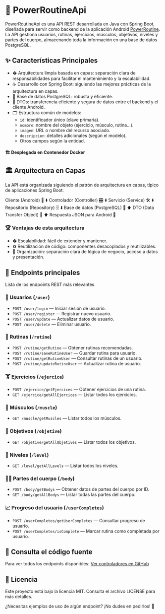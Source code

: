 # 💪 PowerRoutineApi

PowerRoutineApi es una API REST desarrollada en Java con Spring Boot, diseñada para servir como backend de la aplicación Android [PowerRoutine](https://github.com/carlosbackdev/PowerRoutine-App). La API gestiona usuarios, rutinas, ejercicios, músculos, objetivos, niveles y partes del cuerpo, almacenando toda la información en una base de datos PostgreSQL.

## ✨ Características Principales

- � Arquitectura limpia basada en capas: separación clara de responsabilidades para facilitar el mantenimiento y la escalabilidad.
- ☕ Desarrollo con Spring Boot: siguiendo las mejores prácticas de la arquitectura en capas.
- 🐘 Base de datos PostgreSQL: robusta y eficiente.
- 🔄 DTOs: transferencia eficiente y segura de datos entre el backend y el cliente Android.
- 🗂️ Estructura común de modelos:
  - `id`: identificador único (clave primaria).
  - `nombre`: nombre del objeto (ejercicio, músculo, rutina...).
  - `imagen`: URL o nombre del recurso asociado.
  - `descripcion`: detalles adicionales (según el modelo).
  - Otros campos según la entidad.

#### 🏗️ Desplegada en Contenedor Docker

## 🏛️ Arquitectura en Capas

La API está organizada siguiendo el patrón de arquitectura en capas, típico de aplicaciones Spring Boot:

Cliente (Android) 📱
⬇️
Controlador (Controller) 🎛️
⬇️
Servicio (Service) 🛠️
⬇️
Repositorio (Repository) 🗄️
⬇️
Base de datos (PostgreSQL) 🐘
⬆️
DTO (Data Transfer Object) 🔄
⬆️
Respuesta JSON para Android 📨
### 🏆 Ventajas de esta arquitectura

- � Escalabilidad: fácil de extender y mantener.
- ♻️ Reutilización de código: componentes desacoplados y reutilizables.
- 🧩 Organización: separación clara de lógica de negocio, acceso a datos y presentación.

## 🔗 Endpoints principales

Lista de los endpoints REST más relevantes.

### 👤 Usuarios (`/user`)

- `POST /user/login` — Iniciar sesión de usuario.
- `POST /user/register` — Registrar nuevo usuario.
- `POST /user/update` — Actualizar datos de usuario.
- `POST /user/delete` — Eliminar usuario.

### 📝 Rutinas (`/rutine`)

- `POST /rutine/getRutine` — Obtener rutinas recomendadas.
- `POST /rutine/saveRutineUser` — Guardar rutina para usuario.
- `POST /rutine/getRutineUser` — Consultar rutinas de un usuario.
- `POST /rutine/updateRutineUser` — Actualizar rutina de usuario.

### 🏋️ Ejercicios (`/ejercice`)

- `POST /ejercice/getEjercices` — Obtener ejercicios de una rutina.
- `GET /ejercice/getAllEjercices` — Listar todos los ejercicios.

### 💪 Músculos (`/muscle`)

- `GET /muscle/getMuscles` — Listar todos los músculos.

### 🎯 Objetivos (`/objetive`)

- `GET /objetive/getAllObjetives` — Listar todos los objetivos.

### 🥇 Niveles (`/level`)

- `GET /level/getAllLevels` — Listar todos los niveles.

### 🧍‍♂️ Partes del cuerpo (`/body`)

- `POST /body/getBodys` — Obtener datos de partes del cuerpo por ID.
- `GET /body/getAllBodys` — Listar todas las partes del cuerpo.

### 📈 Progreso del usuario (`/userCompletes`)

- `POST /userCompletes/getUserCompletes` — Consultar progreso de usuario.
- `POST /userCompletes/isComplete` — Marcar rutina como completada por usuario.

## 🔎 Consulta el código fuente

Para ver todos los endpoints disponibles:
[Ver controladores en GitHub](https://github.com)

## 📝 Licencia

Este proyecto está bajo la licencia MIT. Consulta el archivo LICENSE para más detalles.

¿Necesitas ejemplos de uso de algún endpoint? ¡No dudes en pedirlos! 🚀
